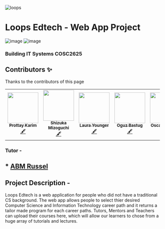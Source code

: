 <!-- cover -->
![loops](https://user-images.githubusercontent.com/70666023/127154114-be0ce047-0dd8-45e1-b68e-30b7e11b55dc.png)
<!--end cover -->

# Loops Edtech - Web App Project
<!-- tech used -->
![image](https://img.shields.io/badge/HTML5-E34F26?style=for-the-badge&logo=html5&logoColor=white)                		![image](https://img.shields.io/badge/CSS3-1572B6?style=for-the-badge&logo=css3&logoColor=white)
<!-- end tech used -->
### Building IT Systems COSC2625 


## Contributors ✨

Thanks to the contributors of this page

<!-- ALL-CONTRIBUTORS-LIST:START - Do not remove or modify this section -->
<!-- prettier-ignore-start -->
<!-- markdownlint-disable -->
<table>
  <tr>
        <td align="center"><a href="https://github.com/prottayislive"><img src="https://avatars.githubusercontent.com/u/70666023?v=4?s=100" width="100px;" alt=""/><br /><sub><b>Prottay Karim</b></sub></a><br /><a href="#content-prottayislive" title="Content">🖋</a></td>
    <td align="center"><a href="https://github.com/shizuka05116"><img src="https://avatars.githubusercontent.com/u/83330839?v=4" width="100px;" alt=""/><br /><sub><b>Shizuka Mizoguchi</b></sub></a><br /><a href="#content-shizuka05116" title="Content">🖋</a></td>
     <td align="center"><a href="https://github.com/LauraYounger"><img src="https://avatars.githubusercontent.com/u/62323749?v=4" width="100px;" alt=""/><br /><sub><b>Laura Younger</b></sub></a><br /><a href="#content-LauraYounger" title="Content">🖋</a></td>
    <td align="center"><a href="https://github.com/s3871348"><img src="https://avatars.githubusercontent.com/u/68855374?v=4" width="100px;" alt=""/><br /><sub><b>Oguz Bastug</b></sub></a><br /><a href="#content-s3871348" title="Content">🖋</a></td>
   <td align="center"><a href="https://github.com/OscarAscione"><img src="https://avatars.githubusercontent.com/u/80302128?v=4" width="100px;" alt=""/><br /><sub><b>Oscar Ascione</b></sub></a><br /><a href="#content-OscarAscione" title="Content">🖋</a></td>
  </tr>
</table>

<!-- markdownlint-restore -->
<!-- prettier-ignore-end -->

<!-- ALL-CONTRIBUTORS-LIST:END -->

### Tutor - 
## * [ABM Russel](https://www.linkedin.com/in/russelabm/?originalSubdomain=au)

## Project Description -
Loops Edtech is a web application for people who did not have a traditional CS background. The web app allows people to select thier desired Computer Science and Information Technology career path and it returns a tailor made program for each career paths. Tutors, Mentors and Teachers can upload their courses here, which will allow our learners to chose from a huge array of tutorials and lectures.
